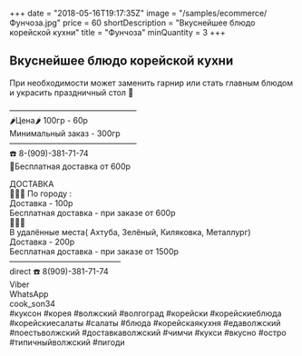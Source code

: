 +++
date = "2018-05-16T19:17:35Z"
image = "/samples/ecommerce/Фунчоза.jpg"
price = 60
shortDescription = "Вкуснейшее блюдо корейской кухни"
title = "Фунчоза"
minQuantity = 3
+++
## Вкуснейшее блюдо корейской кухни

При необходимости может заменить гарнир или стать главным блюдом и украсить праздничный стол 🎉

————————————————  
🌶Цена🌶 100гр - 60р  
Минимальный заказ - 300гр  
————————————————   
☎️ 8-(909)-381-71-74  
🚗Бесплатная доставка от 600р  

ДОСТАВКА   
🚗🚗🚗
По городу :  
Доставка - 100р  
Бесплатная доставка - при заказе от 600р  
🚗🚗🚗   
В удалённые места( Ахтуба, Зелёный, Киляковка, Металлург)   
Доставка - 200р   
Бесплатная доставка - при заказе от 1500р   
——————————————   
direct
☎️ 8(909)-381-71-74  
Viber  
WhatsApp  
cook_son34  
#куксон #корея #волжский #волгоград #корейски #корейскиеблюда #корейскиесалаты #салаты #блюда #корейскаякухня #едаволжский #поестьволжский #доставкаволжский #чимчи #кукси #вкусно #остро #типичныйволжский #пигоди
